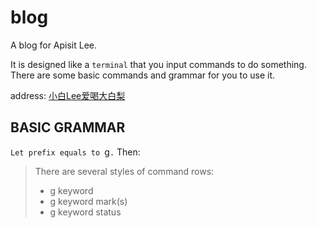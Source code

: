 # blog
A blog for Apisit Lee.

It is designed like a `terminal` that you input commands to do something. There are some basic commands and grammar for you to use it.

address: [小白Lee爱喝大白梨](http://hxlee.github.io/blog)

## BASIC GRAMMAR
`Let prefix equals to `g`.` Then:

> There are several styles of command rows: 
> * g keyword
> * g keyword mark(s)
> * g keyword status